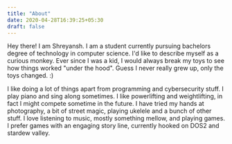 ```yaml
---
title: "About"
date: 2020-04-28T16:39:25+05:30
draft: false
---
```


Hey there! I am Shreyansh. I am a student currently pursuing bachelors
degree of technology in computer science. I'd like to describe myself as
a curious monkey. Ever since I was a kid, I would always break my toys 
to see how things worked "under the hood". Guess I never really grew up, 
only the toys changed. :)

I like doing a lot of things apart from programming and cybersecurity
stuff. I play piano and sing along sometimes. I like powerlifting and
weightlifting, in fact I might compete sometime in the future. I have
tried my hands at photography, a bit of street magic, playing ukelele
and a bunch of other stuff. I love listening to music, mostly something
mellow, and playing games. I prefer games with an engaging story line,
currently hooked on DOS2 and stardew valley.
